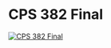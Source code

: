 # CPS 382 Final

[![CPS 382 Final](https://markdown-videos-api.jorgenkh.no/url?url=https%3A%2F%2Fwww.youtube.com%2Fwatch%3Fv%3DU7LoJ6oCf_0%26ab_channel%3DMarcDeJes%25C3%25BAs)](https://www.youtube.com/watch?v=U7LoJ6oCf_0&ab_channel=MarcDeJes%C3%BAs)
